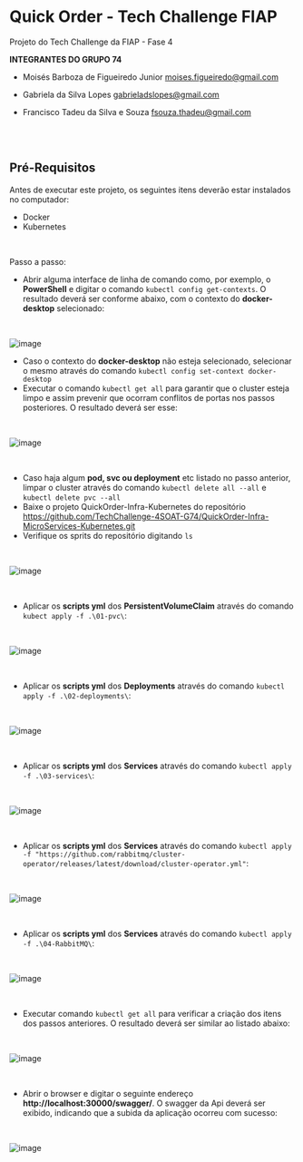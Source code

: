 # Quick Order - Tech Challenge FIAP

Projeto do Tech Challenge da FIAP - Fase 4

**INTEGRANTES DO GRUPO 74**

* Moisés Barboza de Figueiredo Junior
moises.figueiredo@gmail.com

* Gabriela da Silva Lopes
gabrieladslopes@gmail.com

* Francisco Tadeu da Silva e Souza
fsouza.thadeu@gmail.com

<br />

<br />

## Pré-Requisitos

Antes de executar este projeto, os seguintes itens deverão estar instalados no computador:

* Docker
* Kubernetes


<br />

Passo a passo:

* Abrir alguma interface de linha de comando como, por exemplo, o **PowerShell** e digitar o comando `kubectl config get-contexts`. O resultado deverá ser conforme abaixo, com o contexto do **docker-desktop** selecionado:
  
<br />

![image](https://github.com/TechChallenge-4SOAT-G74/QuickOrder-backend/assets/44347862/ce7f5145-2ae7-44a0-82d5-fecf3c593589)


* Caso o contexto do **docker-desktop** não esteja selecionado, selecionar o mesmo através do comando `kubectl config set-context docker-desktop`
* Executar o comando `kubectl get all` para garantir que o cluster esteja limpo e assim prevenir que ocorram conflitos de portas nos passos posteriores. O resultado deverá ser esse:

<br />

![image](https://github.com/TechChallenge-4SOAT-G74/QuickOrder-backend/assets/44347862/01637947-6284-4dd3-a148-d1cc039603f4)


<br />

* Caso haja algum **pod, svc ou deployment** etc listado no passo anterior, limpar o cluster através do comando `kubectl delete all --all` e `kubectl delete pvc --all`
* Baixe o projeto QuickOrder-Infra-Kubernetes do repositório https://github.com/TechChallenge-4SOAT-G74/QuickOrder-Infra-MicroServices-Kubernetes.git
* Verifique os sprits do repositório digitando `ls` 

<br />

![image](https://github.com/TechChallenge-4SOAT-G74/QuickOrder-Produto/assets/19378661/83153e7a-811c-4eb0-9f7b-da3590a2e99a)



<br />

* Aplicar os **scripts yml** dos **PersistentVolumeClaim** através do comando `kubect apply -f .\01-pvc\`:

<br />

![image](https://github.com/TechChallenge-4SOAT-G74/QuickOrder-Produto/assets/19378661/3f417c40-7978-4801-8910-20d3ce8b3f44)



<br />

* Aplicar os **scripts yml** dos **Deployments** através do comando `kubectl apply -f .\02-deployments\`:

<br />

![image](https://github.com/TechChallenge-4SOAT-G74/QuickOrder-Produto/assets/19378661/ed24558f-fdf2-43ff-812f-17f0c0efea6e)


<br />

* Aplicar os **scripts yml** dos **Services** através do comando `kubectl apply -f .\03-services\`:

<br />

![image](https://github.com/TechChallenge-4SOAT-G74/QuickOrder-Produto/assets/19378661/9966598c-45a5-45a7-8c4e-2c576c8a327e)


<br />

* Aplicar os **scripts yml** dos **Services** através do comando `kubectl apply -f "https://github.com/rabbitmq/cluster-operator/releases/latest/download/cluster-operator.yml"`:

<br />

![image](https://github.com/TechChallenge-4SOAT-G74/QuickOrder-Produto/assets/19378661/948fb896-d6b6-45ac-838d-6fe9e239bca0)


<br />

* Aplicar os **scripts yml** dos **Services** através do comando `kubectl apply -f .\04-RabbitMQ\`:

<br />

![image](https://github.com/TechChallenge-4SOAT-G74/QuickOrder-Produto/assets/19378661/fe46e4e2-fb3d-4117-bcc4-80a23904f181)


<br />

* Executar comando `kubectl get all` para verificar a criação dos itens dos passos anteriores. O resultado deverá ser similar ao listado abaixo:

<br />

![image](https://github.com/TechChallenge-4SOAT-G74/QuickOrder-Produto/assets/19378661/5c9c3b53-6a22-4996-a433-34e20cbd9376)


<br />

* Abrir o browser e digitar o seguinte endereço **http://localhost:30000/swagger/**. O swagger da Api deverá ser exibido, indicando que a subida da aplicação ocorreu com sucesso:

<br />

![image](https://github.com/TechChallenge-4SOAT-G74/QuickOrder-Produto/assets/19378661/d3616035-b416-49ea-92ae-3360795ae189)
